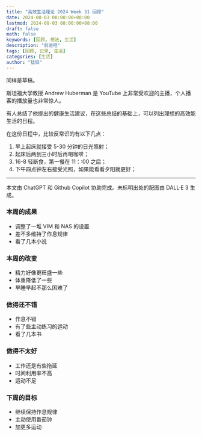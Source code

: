 ```yaml
---
title: "高效生活理论 2024 Week 31 回顾"
date: 2024-08-03 08:00:00+08:00
lastmod: 2024-08-03 08:00:00+08:00
draft: false
math: false
keywords: [回顾, 想法, 生活]
description: "前进吧"
tags: [回顾, 记录, 生活]
categories: [生活]
author: "猛犸"
---
```

同样是草稿。

斯坦福大学教授 Andrew Huberman 是 YouTube 上非常受欢迎的主播，个人播客的播放量也非常惊人。

有人总结了他提出的健康生活建议，在这些总结的基础上，可以列出理想的高效能生活的日程。

在这份日程中，比较反常识的有以下几点：

1. 早上起床就接受 5-30 分钟的日光照射；
2. 起床后两到三小时后再喝咖啡；
3. 16-8 轻断食，第一餐在 11：:00 之后；
4. 下午四点钟左右接受光照，如果能看看夕阳就更好；

---

本文由 ChatGPT 和 Github Copilot 协助完成。未标明出处的配图由 DALL·E 3 生成。

### 本周的成果

- 调整了一堆 VIM 和 NAS 的设置
- 差不多维持了作息规律
- 看了几本小说

### 本周的改变

- 精力好像更旺盛一些
- 体重降低了一些
- 早睡早起不那么困难了

### 做得还不错

- 作息不错
- 有了些主动练习的运动
- 看了几本书

### 做得不太好

- 工作还是有些拖延
- 时间利用率不高
- 运动不足

### 下周的目标

- 继续保持作息规律
- 主动使用番茄钟
- 加更多运动

